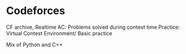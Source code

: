 # Codeforces
CF archive, 
Realtime AC: Problems solved during contest time
Practice: Virtual Contest Environment/ Basic practice

Mix of Python and C++
